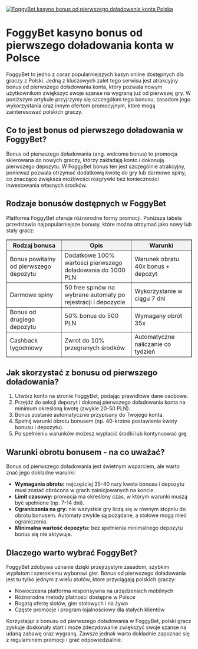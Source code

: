 [![FoggyBet kasyno bonus od pierwszego doładowania konta Polska](https://123-caf.pages.dev/gitsignup.png)](https://vrmoo.ru/Bt82HjjY)

<h1>FoggyBet kasyno bonus od pierwszego doładowania konta w Polsce</h1> <p>FoggyBet to jedno z coraz popularniejszych kasyn online dostępnych dla graczy z Polski. Jedną z kluczowych zalet tego serwisu jest atrakcyjny bonus od pierwszego doładowania konta, który pozwala nowym użytkownikom zwiększyć swoje szanse na wygraną już od pierwszej gry. W poniższym artykule przyjrzymy się szczegółom tego bonusu, zasadom jego wykorzystania oraz innym ofertom promocyjnym, które mogą zainteresować polskich graczy.</p>  <h2>Co to jest bonus od pierwszego doładowania w FoggyBet?</h2> <p>Bonus od pierwszego doładowania (ang. welcome bonus) to promocja skierowana do nowych graczy, którzy zakładają konto i dokonują pierwszego depozytu. W FoggyBet bonus ten jest szczególnie atrakcyjny, ponieważ pozwala otrzymać dodatkową kwotę do gry lub darmowe spiny, co znacząco zwiększa możliwości rozgrywki bez konieczności inwestowania własnych środków.</p>  <h2>Rodzaje bonusów dostępnych w FoggyBet</h2> <p>Platforma FoggyBet oferuje różnorodne formy promocji. Poniższa tabela przedstawia najpopularniejsze bonusy, które można otrzymać jako nowy lub stały gracz:</p>  <table border="1" cellpadding="8" cellspacing="0" style="border-collapse: collapse; width: 100%; max-width: 600px;">   <thead>     <tr style="background-color: #f2f2f2;">       <th>Rodzaj bonusa</th>       <th>Opis</th>       <th>Warunki</th>     </tr>   </thead>   <tbody>     <tr>       <td>Bonus powitalny od pierwszego depozytu</td>       <td>Dodatkowe 100% wartości pierwszego doładowania do 1000 PLN</td>       <td>Warunek obratu 40x bonus + depozyt</td>     </tr>     <tr>       <td>Darmowe spiny</td>       <td>50 free spinów na wybrane automaty po rejestracji i depozycie</td>       <td>Wykorzystanie w ciągu 7 dni</td>     </tr>     <tr>       <td>Bonus od drugiego depozytu</td>       <td>50% bonus do 500 PLN</td>       <td>Wymagany obrót 35x</td>     </tr>     <tr>       <td>Cashback tygodniowy</td>       <td>Zwrot do 10% przegranych środków</td>       <td>Automatyczne naliczanie co tydzień</td>     </tr>   </tbody> </table>  <h2>Jak skorzystać z bonusu od pierwszego doładowania?</h2> <ol>   <li>Utwórz konto na stronie FoggyBet, podając prawidłowe dane osobowe.</li>   <li>Przejdź do sekcji depozyt i dokonaj pierwszego doładowania konta na minimum określoną kwotę (zwykle 20-50 PLN).</li>   <li>Bonus zostanie automatycznie przypisany do Twojego konta.</li>   <li>Spełnij warunki obrotu bonusem (np. 40-krotne postawienie kwoty bonusu i depozytu).</li>   <li>Po spełnieniu warunków możesz wypłacić środki lub kontynuować grę.</li> </ol>  <h2>Warunki obrotu bonusem - na co uważać?</h2> <p>Bonus od pierwszego doładowania jest świetnym wsparciem, ale warto znać jego dokładne warunki:</p> <ul>   <li><strong>Wymagania obrotu:</strong> najczęściej 35-40 razy kwota bonusu i depozytu musi zostać obrócona w grach zainicjowanych na koncie.</li>   <li><strong>Limit czasowy:</strong> promocja ma określony czas, w którym warunki muszą być spełnione (np. 7-14 dni).</li>   <li><strong>Ograniczenia na gry:</strong> nie wszystkie gry liczą się w równym stopniu do obrotu bonusem. Automaty zwykle są pożądane, a stołowe mogą mieć ograniczenia.</li>   <li><strong>Minimalna wartość depozytu:</strong> bez spełnienia minimalnego depozytu bonus się nie aktywuje.</li> </ul>  <h2>Dlaczego warto wybrać FoggyBet?</h2> <p>FoggyBet zdobywa uznanie dzięki przejrzystym zasadom, szybkim wypłatom i szerokiemu wyborowi gier. Bonus od pierwszego doładowania jest tu tylko jednym z wielu atutów, które przyciągają polskich graczy:</p> <ul>   <li>Nowoczesna platforma responsywna na urządzeniach mobilnych</li>   <li>Różnorodne metody płatności dostępne w Polsce</li>   <li>Bogatą ofertę slotów, gier stołowych i na żywo</li>   <li>Częste promocje i program lojalnościowy dla stałych klientów</li> </ul>  <p>Korzystając z bonusu od pierwszego doładowania w FoggyBet, polski gracz zyskuje doskonały start i może zdecydowanie zwiększyć swoje szanse na udaną zabawę oraz wygraną. Zawsze jednak warto dokładnie zapoznać się z regulaminem promocji i grać odpowiedzialnie.</p>